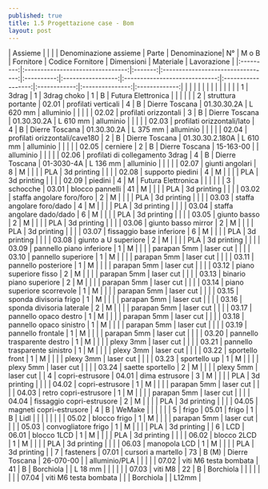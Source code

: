```yaml
---
published: true
title: 1.5 Progettazione case - Bom
layout: post
---
```


| Assieme | | | | Denominazione assieme | Parte | Denominazione| N° | M o B | Fornitore | Codice Fornitore | Dimensioni | Materiale | Lavorazione |
|:---------:|:--------------------------------:|:-------:|:---------------------------------:|:----------:|:-----------------:|:-----------------------------:|:------------------:|:------------:|:---------------:|:-------------:|
|         |                       |       |                                 |    |       |                    |                  |            |               |             |
| 1       | 3drag                 | 1     | 3drag choko                     | 1  | B     | Futura Elettronica |                  |            |               |             |
| 2       | struttura portante    | 02.01 | profilati verticali             | 4  | B     | Dierre Toscana     | 01.30.30.2A      | L 620 mm   | alluminio     |             |
|         |                       | 02.02 | profilati orizzontali           | 3  | B     | Dierre Toscana     | 01.30.30.2A      | L 610 mm   | alluminio     |             |
|         |                       | 02.03 | profilati orizzontali/lato      | 4  | B     | Dierre Toscana     | 01.30.30.2A      | L 375 mm   | alluminio     |             |
|         |                       | 02.04 | profilati orizzontali/cave180   | 2  | B     | Dierre Toscana     | 01.30.30.2.180A  | L 610 mm   | alluminio     |             |
|         |                       | 02.05 | cerniere                        | 2  | B     | Dierre Toscana     | 15-163-00        |            | alluminio     |             |
|         |                       | 02.06 | profilati di collegamento 3drag | 4  | B     | Dierre Toscana     | 01-3030-4A       | L 136 mm   | alluminio     |             |
|         |                       | 02.07 | giunti angolari                 | 8  | M     |                    |                  |            | PLA           | 3d printing |
|         |                       | 02.08 | supporto piedini                | 4  | M     |                    |                  |            | PLA           | 3d printing |
|         |                       | 02.09 | piedini                         | 4  | M     | Futura Elettronica |                  |            |               |             |
| 3       | schocche              | 03.01 | blocco pannelli                 | 41 | M     |                    |                  |            | PLA           | 3d printing |
|         |                       | 03.02 | staffa angolare foro/foro       | 2  | M     |                    |                  |            | PLA           | 3d printing |
|         |                       | 03.03 | staffa angolare foro/dado       | 4  | M     |                    |                  |            | PLA           | 3d printing |
|         |                       | 03.04 | staffa angolare  dado/dado      | 6  | M     |                    |                  |            | PLA           | 3d printing |
|         |                       | 03.05 | giunto basso                    | 2  | M     |                    |                  |            | PLA           | 3d printing |
|         |                       | 03.06 | giunto basso mirror             | 2  | M     |                    |                  |            | PLA           | 3d printing |
|         |                       | 03.07 | fissaggio base inferiore        | 6  | M     |                    |                  |            | PLA           | 3d printing |
|         |                       | 03.08 | giunto a U superiore            | 2  | M     |                    |                  |            | PLA           | 3d printing |
|         |                       | 03.09 | pannello piano inferiore        | 1  | M     |                    |                  |            | parapan 5mm   | laser cut   |
|         |                       | 03.10 | pannello superiore              | 1  | M     |                    |                  |            | parapan 5mm   | laser cut   |
|         |                       | 03.11 | pannello posteriore             | 1  | M     |                    |                  |            | parapan 5mm   | laser cut   |
|         |                       | 03.12 | piano superiore fisso           | 2  | M     |                    |                  |            | parapan 5mm   | laser cut   |
|         |                       | 03.13 | binario piano superiore         | 2  | M     |                    |                  |            | parapan 5mm   | laser cut   |
|         |                       | 03.14 | piano superiore scorrevole      | 1  | M     |                    |                  |            | parapan 5mm   | laser cut   |
|         |                       | 03.15 | sponda divisoria frigo          | 1  | M     |                    |                  |            | parapan 5mm   | laser cut   |
|         |                       | 03.16 | sponda divisoria laterale       | 2  | M     |                    |                  |            | parapan 5mm   | laser cut   |
|         |                       | 03.17 | pannello opaco destro           | 1  | M     |                    |                  |            | parapan 5mm   | laser cut   |
|         |                       | 03.18 | pannello opaco sinistro         | 1  | M     |                    |                  |            | parapan 5mm   | laser cut   |
|         |                       | 03.19 | pannello frontale               | 1  | M     |                    |                  |            | parapan 5mm   | laser cut   |
|         |                       | 03.20 | pannello trasparente destro     | 1  | M     |                    |                  |            | plexy 3mm     | laser cut   |
|         |                       | 03.21 | pannello trasparente sinistro   | 1  | M     |                    |                  |            | plexy 3mm     | laser cut   |
|         |                       | 03.22 | sportello front                 | 1  | M     |                    |                  |            | plexy 3mm     | laser cut   |
|         |                       | 03.23 | sportello up                    | 1  | M     |                    |                  |            | plexy 5mm     | laser cut   |
|         |                       | 03.24 | saette sportello                | 2  | M     |                    |                  |            | plexy 5mm     | laser cut   |
| 4       | copri-estrusore       | 04.01 | dima estrusore                  | 3  | M     |                    |                  |            | PLA           | 3d printing |
|         |                       | 04.02 | copri-estrusore                 | 1  | M     |                    |                  |            | parapan 5mm   | laser cut   |
|         |                       | 04.03 | retro copri-estrusore           | 1  | M     |                    |                  |            | parapan 5mm   | laser cut   |
|         |                       | 04.04 | fissaggio copri-estrusore       | 2  | M     |                    |                  |            | PLA           | 3d printing |
|         |                       | 04.05 | magneti copri-estrusore         | 4  | B     | WeMake             |                  |            |               |             |
| 5       | frigo                 | 05.01 | frigo                           | 1  | B     | Lidl               |                  |            |               |             |
|         |                       | 05.02 | blocco frigo                    | 1  | M     |                    |                  |            | parapan 5mm   | laser cut   |
|         |                       | 05.03 | convogliatore frigo             | 1  | M     |                    |                  |            | PLA           | 3d printing |
| 6       | LCD                   | 06.01 | blocco 1LCD                     | 1  | M     |                    |                  |            | PLA           | 3d printing |
|         |                       | 06.02 | blocco 2LCD                     | 1  | M     |                    |                  |            | PLA           | 3d printing |
|         |                       | 06.03 | manopola LCD                    | 1  | M     |                    |                  |            | PLA           | 3d printing |
| 7       | fasteners             | 07.01 | cursori a martello              | 73 | B (M) | Dierre Toscana     | 26-070-00        |            | alluminio/PLA |             |
|         |                       | 07.02 | viti M6 testa bombata           | 41 | B     | Borchiola          |                  | L 18 mm    |               |             |
|         |                       | 07.03 | viti M8                         | 22 | B     | Borchiola          |                  |            |               |             |
|         |                       | 07.04 | viti M6 testa bombata           |    |       | Borchiola          |                  | L12mm      |               